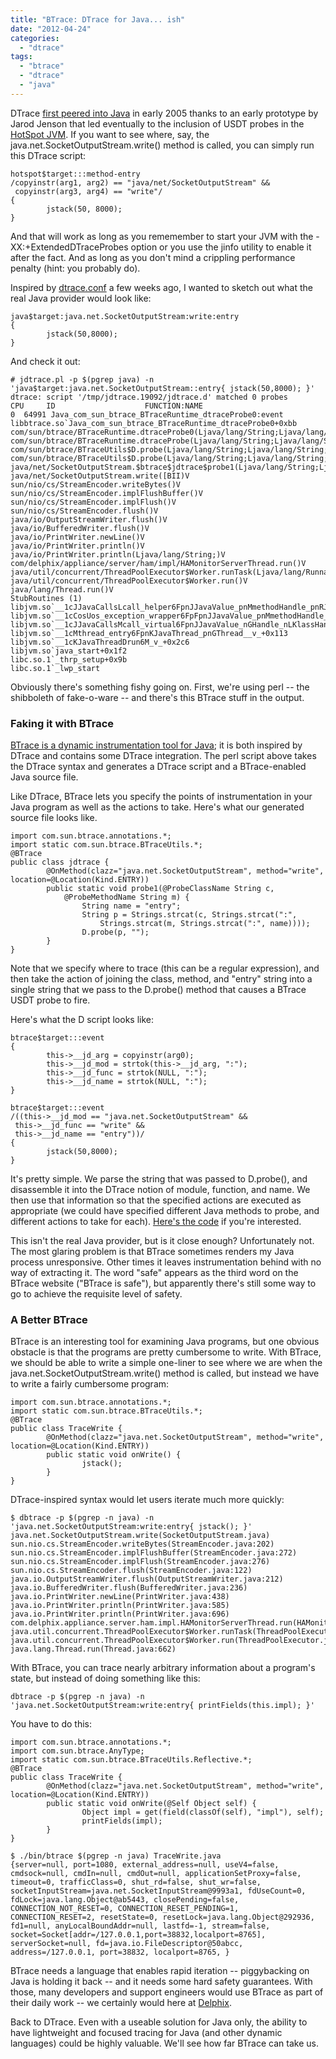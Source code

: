 ```yaml
---
title: "BTrace: DTrace for Java... ish"
date: "2012-04-24"
categories: 
  - "dtrace"
tags: 
  - "btrace"
  - "dtrace"
  - "java"
---
```


DTrace [first peered into Java](http://dtrace.org/blogs/ahl/2005/04/18/dtracing-java/) in early 2005 thanks to an early prototype by Jarod Jenson that led eventually to the inclusion of USDT probes in the [HotSpot JVM](http://en.wikipedia.org/wiki/HotSpot). If you want to see where, say, the java.net.SocketOutputStream.write() method is called, you can simply run this DTrace script:

```
hotspot$target:::method-entry
/copyinstr(arg1, arg2) == "java/net/SocketOutputStream" &&
 copyinstr(arg3, arg4) == "write"/
{
        jstack(50, 8000);
}
```

And that will work as long as you rememember to start your JVM with the -XX:+ExtendedDTraceProbes option or you use the jinfo utility to enable it after the fact. And as long as you don't mind a crippling performance penalty (hint: you probably do).

Inspired by [dtrace.conf](http://dtrace.org/blogs/ahl/2012/04/09/dtrace-conf12-wrap-up/) a few weeks ago, I wanted to sketch out what the real Java provider would look like:

```
java$target:java.net.SocketOutputStream:write:entry
{
        jstack(50,8000);
}
```

And check it out:

```
# jdtrace.pl -p $(pgrep java) -n 'java$target:java.net.SocketOutputStream::entry{ jstack(50,8000); }'
dtrace: script '/tmp/jdtrace.19092/jdtrace.d' matched 0 probes
CPU     ID                    FUNCTION:NAME
0  64991 Java_com_sun_btrace_BTraceRuntime_dtraceProbe0:event
libbtrace.so`Java_com_sun_btrace_BTraceRuntime_dtraceProbe0+0xbb
com/sun/btrace/BTraceRuntime.dtraceProbe0(Ljava/lang/String;Ljava/lang/String;II)I
com/sun/btrace/BTraceRuntime.dtraceProbe(Ljava/lang/String;Ljava/lang/String;II)I
com/sun/btrace/BTraceUtils$D.probe(Ljava/lang/String;Ljava/lang/String;II)I
com/sun/btrace/BTraceUtils$D.probe(Ljava/lang/String;Ljava/lang/String;)I
java/net/SocketOutputStream.$btrace$jdtrace$probe1(Ljava/lang/String;Ljava/lang/String;)V
java/net/SocketOutputStream.write([BII)V
sun/nio/cs/StreamEncoder.writeBytes()V
sun/nio/cs/StreamEncoder.implFlushBuffer()V
sun/nio/cs/StreamEncoder.implFlush()V
sun/nio/cs/StreamEncoder.flush()V
java/io/OutputStreamWriter.flush()V
java/io/BufferedWriter.flush()V
java/io/PrintWriter.newLine()V
java/io/PrintWriter.println()V
java/io/PrintWriter.println(Ljava/lang/String;)V
com/delphix/appliance/server/ham/impl/HAMonitorServerThread.run()V
java/util/concurrent/ThreadPoolExecutor$Worker.runTask(Ljava/lang/Runnable;)V
java/util/concurrent/ThreadPoolExecutor$Worker.run()V
java/lang/Thread.run()V
StubRoutines (1)
libjvm.so`__1cJJavaCallsLcall_helper6FpnJJavaValue_pnMmethodHandle_pnRJavaCallArguments_pnGThread__v_+0x21d
libjvm.so`__1cCosUos_exception_wrapper6FpFpnJJavaValue_pnMmethodHandle_pnRJavaCallArguments_pnGThread__v2468_v_+0x27
libjvm.so`__1cJJavaCallsMcall_virtual6FpnJJavaValue_nGHandle_nLKlassHandle_nMsymbolHandle_5pnGThread__v_+0x149
libjvm.so`__1cMthread_entry6FpnKJavaThread_pnGThread__v_+0x113
libjvm.so`__1cKJavaThreadDrun6M_v_+0x2c6
libjvm.so`java_start+0x1f2
libc.so.1`_thrp_setup+0x9b
libc.so.1`_lwp_start
```

Obviously there's something fishy going on. First, we're using perl -- the shibboleth of fake-o-ware -- and there's this BTrace stuff in the output.

### Faking it with BTrace

[BTrace is a dynamic instrumentation tool for Java](http://kenai.com/projects/btrace); it is both inspired by DTrace and contains some DTrace integration. The perl script above takes the DTrace syntax and generates a DTrace script and a BTrace-enabled Java source file.

Like DTrace, BTrace lets you specify the points of instrumentation in your Java program as well as the actions to take. Here's what our generated source file looks like.

```
import com.sun.btrace.annotations.*;
import static com.sun.btrace.BTraceUtils.*;
@BTrace
public class jdtrace {
        @OnMethod(clazz="java.net.SocketOutputStream", method="write", location=@Location(Kind.ENTRY))
        public static void probe1(@ProbeClassName String c,
            @ProbeMethodName String m) {
                String name = "entry";
                String p = Strings.strcat(c, Strings.strcat(":",
                    Strings.strcat(m, Strings.strcat(":", name))));
                D.probe(p, "");
        }
}
```

Note that we specify where to trace (this can be a regular expression), and then take the action of joining the class, method, and "entry" string into a single string that we pass to the D.probe() method that causes a BTrace USDT probe to fire.

Here's what the D script looks like:

```
btrace$target:::event
{
        this->__jd_arg = copyinstr(arg0);
        this->__jd_mod = strtok(this->__jd_arg, ":");
        this->__jd_func = strtok(NULL, ":");
        this->__jd_name = strtok(NULL, ":");
}

btrace$target:::event
/((this->__jd_mod == "java.net.SocketOutputStream" &&
 this->__jd_func == "write" &&
 this->__jd_name == "entry"))/
{
        jstack(50,8000);
}
```

It's pretty simple. We parse the string that was passed to D.probe(), and disassemble it into the DTrace notion of module, function, and name. We then use that information so that the specified actions are executed as appropriate (we could have specified different Java methods to probe, and different actions to take for each). [Here's the code](https://github.com/adamleventhal/jdtrace/blob/master/jdtrace/jdtrace.pl) if you're interested.

This isn't the real Java provider, but is it close enough? Unfortunately not. The most glaring problem is that BTrace sometimes renders my Java process unresponsive. Other times it leaves instrumentation behind with no way of extracting it. The word "safe" appears as the third word on the BTrace website ("BTrace is safe"), but apparently there's still some way to go to achieve the requisite level of safety.

### A Better BTrace

BTrace is an interesting tool for examining Java programs, but one obvious obstacle is that the programs are pretty cumbersome to write. With BTrace, we should be able to write a simple one-liner to see where we are when the java.net.SocketOutputStream.write() method is called, but instead we have to write a fairly cumbersome program:

```
import com.sun.btrace.annotations.*;
import static com.sun.btrace.BTraceUtils.*;
@BTrace
public class TraceWrite {
        @OnMethod(clazz="java.net.SocketOutputStream", method="write", location=@Location(Kind.ENTRY))
        public static void onWrite() {
                jstack();
        }
}
```

DTrace-inspired syntax would let users iterate much more quickly:

```
$ dbtrace -p $(pgrep -n java) -n 'java.net.SocketOutputStream:write:entry{ jstack(); }'
java.net.SocketOutputStream.write(SocketOutputStream.java)
sun.nio.cs.StreamEncoder.writeBytes(StreamEncoder.java:202)
sun.nio.cs.StreamEncoder.implFlushBuffer(StreamEncoder.java:272)
sun.nio.cs.StreamEncoder.implFlush(StreamEncoder.java:276)
sun.nio.cs.StreamEncoder.flush(StreamEncoder.java:122)
java.io.OutputStreamWriter.flush(OutputStreamWriter.java:212)
java.io.BufferedWriter.flush(BufferedWriter.java:236)
java.io.PrintWriter.newLine(PrintWriter.java:438)
java.io.PrintWriter.println(PrintWriter.java:585)
java.io.PrintWriter.println(PrintWriter.java:696)
com.delphix.appliance.server.ham.impl.HAMonitorServerThread.run(HAMonitorServerThread.java:56)
java.util.concurrent.ThreadPoolExecutor$Worker.runTask(ThreadPoolExecutor.java:886)
java.util.concurrent.ThreadPoolExecutor$Worker.run(ThreadPoolExecutor.java:908)
java.lang.Thread.run(Thread.java:662)
```

With BTrace, you can trace nearly arbitrary information about a program's state, but instead of doing something like this:

```
dbtrace -p $(pgrep -n java) -n 'java.net.SocketOutputStream:write:entry{ printFields(this.impl); }'
```

You have to do this:

```
import com.sun.btrace.annotations.*;
import com.sun.btrace.AnyType;
import static com.sun.btrace.BTraceUtils.Reflective.*;
@BTrace
public class TraceWrite {
        @OnMethod(clazz="java.net.SocketOutputStream", method="write", location=@Location(Kind.ENTRY))
        public static void onWrite(@Self Object self) {
                Object impl = get(field(classOf(self), "impl"), self);
                printFields(impl);
        }
}
```

```
$ ./bin/btrace $(pgrep -n java) TraceWrite.java
{server=null, port=1080, external_address=null, useV4=false, cmdsock=null, cmdIn=null, cmdOut=null, applicationSetProxy=false, timeout=0, trafficClass=0, shut_rd=false, shut_wr=false, socketInputStream=java.net.SocketInputStream@9993a1, fdUseCount=0, fdLock=java.lang.Object@ab5443, closePending=false, CONNECTION_NOT_RESET=0, CONNECTION_RESET_PENDING=1, CONNECTION_RESET=2, resetState=0, resetLock=java.lang.Object@292936, fd1=null, anyLocalBoundAddr=null, lastfd=-1, stream=false, socket=Socket[addr=/127.0.0.1,port=38832,localport=8765], serverSocket=null, fd=java.io.FileDescriptor@50abcc, address=/127.0.0.1, port=38832, localport=8765, }
```

BTrace needs a language that enables rapid iteration -- piggybacking on Java is holding it back -- and it needs some hard safety guarantees. With those, many developers and support engineers would use BTrace as part of their daily work -- we certainly would here at [Delphix](http://www.delphix.com).

Back to DTrace. Even with a useable solution for Java only, the ability to have lightweight and focused tracing for Java (and other dynamic languages) could be highly valuable. We'll see how far BTrace can take us.

